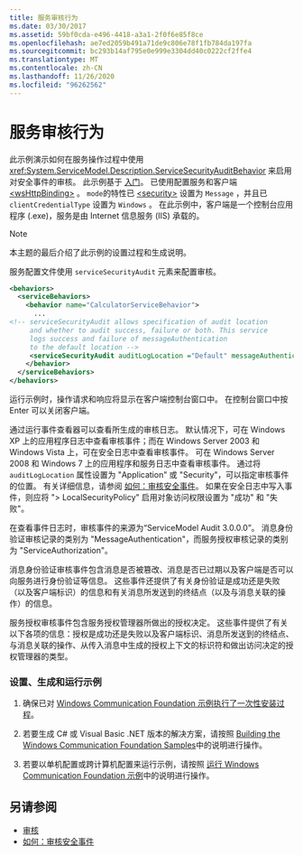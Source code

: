 ```yaml
---
title: 服务审核行为
ms.date: 03/30/2017
ms.assetid: 59bf0cda-e496-4418-a3a1-2f0f6e85f8ce
ms.openlocfilehash: ae7ed2059b491a71de9c806e78f1fb784da197fa
ms.sourcegitcommit: bc293b14af795e0e999e3304dd40c0222cf2ffe4
ms.translationtype: MT
ms.contentlocale: zh-CN
ms.lasthandoff: 11/26/2020
ms.locfileid: "96262562"
---
```

# <a name="service-auditing-behavior"></a>服务审核行为

此示例演示如何在服务操作过程中使用 <xref:System.ServiceModel.Description.ServiceSecurityAuditBehavior> 来启用对安全事件的审核。 此示例基于 [入门](getting-started-sample.md)。 已使用配置服务和客户端 [\<wsHttpBinding>](../../configure-apps/file-schema/wcf/wshttpbinding.md) 。 `mode`的特性已 [\<security>](../../configure-apps/file-schema/wcf/security-of-custombinding.md) 设置为 `Message` ，并且已 `clientCredentialType` 设置为 `Windows` 。 在此示例中，客户端是一个控制台应用程序 (.exe)，服务是由 Internet 信息服务 (IIS) 承载的。  
  
> [!NOTE]
> 本主题的最后介绍了此示例的设置过程和生成说明。  
  
 服务配置文件使用 `serviceSecurityAudit` 元素来配置审核。  
  
```xml  
<behaviors>  
  <serviceBehaviors>  
    <behavior name="CalculatorServiceBehavior">  
      ...  
<!-- serviceSecurityAudit allows specification of audit location   
     and whether to audit success, failure or both. This service   
     logs success and failure of messageAuthentication   
     to the default location -->  
     <serviceSecurityAudit auditLogLocation ="Default" messageAuthenticationAuditLevel = "SuccessOrFailure" />  
    </behavior>  
  </serviceBehaviors>  
</behaviors>  
```  
  
 运行示例时，操作请求和响应将显示在客户端控制台窗口中。 在控制台窗口中按 Enter 可以关闭客户端。  
  
 通过运行事件查看器可以查看所生成的审核日志。 默认情况下，可在 Windows XP 上的应用程序日志中查看审核事件；而在 Windows Server 2003 和 Windows Vista 上，可在安全日志中查看审核事件。 可在 Windows Server 2008 和 Windows 7 上的应用程序和服务日志中查看审核事件。 通过将 `auditLogLocation` 属性设置为 "Application" 或 "Security"，可以指定审核事件的位置。 有关详细信息，请参阅 [如何：审核安全事件](../feature-details/how-to-audit-wcf-security-events.md)。 如果在安全日志中写入事件，则应将 "> LocalSecurityPolicy" 启用对象访问权限设置为 "成功" 和 "失败"。  
  
 在查看事件日志时，审核事件的来源为“ServiceModel Audit 3.0.0.0”。 消息身份验证审核记录的类别为 "MessageAuthentication"，而服务授权审核记录的类别为 "ServiceAuthorization"。  
  
 消息身份验证审核事件包含消息是否被篡改、消息是否已过期以及客户端是否可以向服务进行身份验证等信息。 这些事件还提供了有关身份验证是成功还是失败（以及客户端标识）的信息和有关消息所发送到的终结点（以及与消息关联的操作）的信息。  
  
 服务授权审核事件包含服务授权管理器所做出的授权决定。 这些事件提供了有关以下各项的信息：授权是成功还是失败以及客户端标识、消息所发送到的终结点、与消息关联的操作、从传入消息中生成的授权上下文的标识符和做出访问决定的授权管理器的类型。  
  
### <a name="to-set-up-build-and-run-the-sample"></a>设置、生成和运行示例  
  
1. 确保已对 [Windows Communication Foundation 示例执行了一次性安装过程](one-time-setup-procedure-for-the-wcf-samples.md)。  
  
2. 若要生成 C# 或 Visual Basic .NET 版本的解决方案，请按照 [Building the Windows Communication Foundation Samples](building-the-samples.md)中的说明进行操作。  
  
3. 若要以单机配置或跨计算机配置来运行示例，请按照 [运行 Windows Communication Foundation 示例](running-the-samples.md)中的说明进行操作。  
  
## <a name="see-also"></a>另请参阅

- [审核](../feature-details/auditing-security-events.md)
- [如何：审核安全事件](../feature-details/how-to-audit-wcf-security-events.md)
